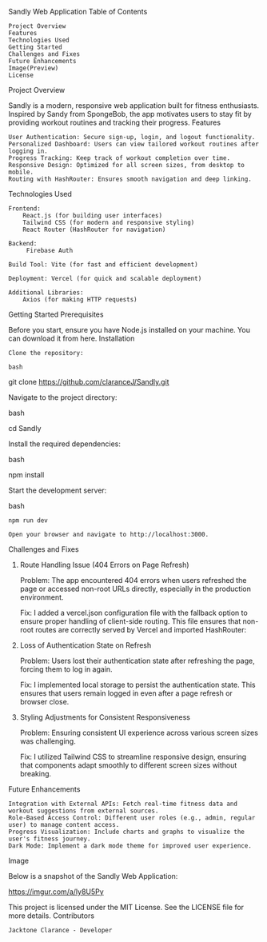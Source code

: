 Sandly Web Application
Table of Contents

    Project Overview
    Features
    Technologies Used
    Getting Started
    Challenges and Fixes
    Future Enhancements
    Image(Preview)
    License

Project Overview

Sandly is a modern, responsive web application built for fitness enthusiasts. Inspired by Sandy from SpongeBob, the app motivates users to stay fit by providing workout routines and tracking their progress.
Features

    User Authentication: Secure sign-up, login, and logout functionality.
    Personalized Dashboard: Users can view tailored workout routines after logging in.
    Progress Tracking: Keep track of workout completion over time.
    Responsive Design: Optimized for all screen sizes, from desktop to mobile.
    Routing with HashRouter: Ensures smooth navigation and deep linking.

Technologies Used

    Frontend:
        React.js (for building user interfaces)
        Tailwind CSS (for modern and responsive styling)
        React Router (HashRouter for navigation)
        
    Backend:
         Firebase Auth

    Build Tool: Vite (for fast and efficient development)

    Deployment: Vercel (for quick and scalable deployment)

    Additional Libraries:
        Axios (for making HTTP requests)

Getting Started
Prerequisites

Before you start, ensure you have Node.js installed on your machine. You can download it from here.
Installation

    Clone the repository:

    bash

git clone https://github.com/claranceJ/Sandly.git

Navigate to the project directory:

bash

cd Sandly

Install the required dependencies:

bash

npm install

Start the development server:

bash

    npm run dev

    Open your browser and navigate to http://localhost:3000.


Challenges and Fixes
1. Route Handling Issue (404 Errors on Page Refresh)

    Problem: The app encountered 404 errors when users refreshed the page or accessed non-root URLs directly, especially in the production environment.

    Fix: I added a vercel.json configuration file with the fallback option to ensure proper handling of client-side routing. This file ensures that non-root routes are correctly served by Vercel and imported HashRouter:


2. Loss of Authentication State on Refresh

    Problem: Users lost their authentication state after refreshing the page, forcing them to log in again.

    Fix: I implemented local storage to persist the authentication state. This ensures that users remain logged in even after a page refresh or browser close.

3. Styling Adjustments for Consistent Responsiveness

    Problem: Ensuring consistent UI experience across various screen sizes was challenging.

    Fix: I utilized Tailwind CSS to streamline responsive design, ensuring that components adapt smoothly to different screen sizes without breaking.

Future Enhancements

    Integration with External APIs: Fetch real-time fitness data and workout suggestions from external sources.
    Role-Based Access Control: Different user roles (e.g., admin, regular user) to manage content access.
    Progress Visualization: Include charts and graphs to visualize the user's fitness journey.
    Dark Mode: Implement a dark mode theme for improved user experience.
    

Image

Below is a snapshot of the Sandly Web Application:

https://imgur.com/a/ly8U5Py


This project is licensed under the MIT License. See the LICENSE file for more details.
Contributors

    Jacktone Clarance - Developer
